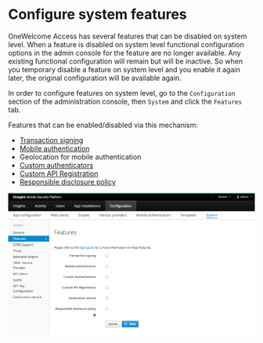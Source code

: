 # Configure system features

OneWelcome Access has several features that can be disabled on system level. When a feature is disabled on system level functional configuration options in the 
admin console for the feature are no longer available. Any existing functional configuration will remain but will be inactive. So when you temporary disable a 
feature on system level and you enable it again later, the original configuration will be available again.

In order to configure features on system level, go to the `Configuration` section of the administration console, then `System` and 
click the `Features` tab.

Features that can be enabled/disabled via this mechanism:

- [Transaction signing](../../mobile-apps/transaction-signing/transaction-signing.md)
- [Mobile authentication](../../mobile-apps/mobile-authentication/mobile-authentication.md)
- Geolocation for mobile authentication
- [Custom authenticators](../../custom-authenticators/index.md)
- [Custom API Registration](../../custom-registration/index.md)
- [Responsible disclosure policy](../../../appendix/responsible-disclosure-policy.md)

![System feature config](img/system-feature-config.png)
